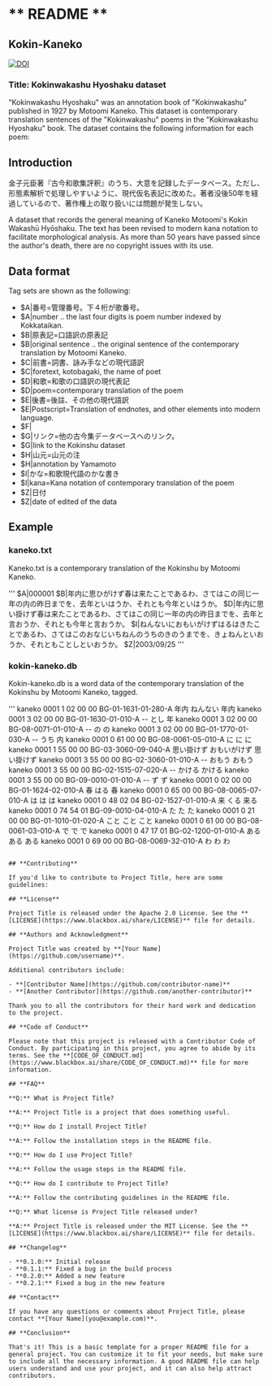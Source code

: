 # ** README **

## **Kokin-Kaneko**

[![DOI](https://zenodo.org/badge/868652787.svg)](https://zenodo.org/badge/latestdoi/868652787)

### Title: Kokinwakashu Hyoshaku dataset

"Kokinwakashu Hyoshaku" was an annotation book of "Kokinwakashu" published in 1927 by Motoomi Kaneko.
This dataset is contemporary translation sentences of the "Kokinwakashu" poems in the "Kokinwakashu Hyoshaku" book.
The dataset contains the following information for each poem:

## **Introduction**

金子元臣著『古今和歌集評釈』のうち、大意を記録したデータベース。ただし、形態素解析で処理しやすいように、現代仮名表記に改めた。著者没後50年を経過しているので、著作権上の取り扱いには問題が発生しない。

A dataset that records the general meaning of Kaneko Motoomi's Kokin Wakashū Hyōshaku.
The text has been revised to modern kana notation to facilitate morphological analysis.
As more than 50 years have passed since the author's death, there are no copyright issues with its use.

## **Data format**

Tag sets are shown as the following:

- $A|番号=管理番号。下４桁が歌番号。
- $A|number .. the last four digits is poem number indexed by Kokkataikan.
- $B|原表記=口語訳の原表記
- $B|original sentence .. the original sentence of the contemporary translation by Motoomi Kaneko.
- $C|前書=詞書、詠み手などの現代語訳
- $C|foretext, kotobagaki, the name of poet
- $D|和歌=和歌の口語訳の現代表記
- $D|poem=contemporary translation of the poem
- $E|後書=後註、その他の現代語訳
- $E|Postscript=Translation of endnotes, and other elements into modern language.
- $F|
- $G|リンク=他の古今集データベースへのリンク。
- $G|link to the Kokinshu dataset
- $H|山元=山元の注
- $H|annotation by Yamamoto
- $I|かな=和歌現代語のかな書き
- $I|kana=Kana notation of contemporary translation of the poem
- $Z|日付
- $Z|date of edited of the data

## **Example**

### kaneko.txt

<!-- kaneko.txt: 金子元臣による古今集の現代語訳 -->

Kaneko.txt is a contemporary translation of the Kokinshu by Motoomi Kaneko.

'''
$A|000001
$B|年内に思ひがけず春は来たことであるわ、さてはこの同じ一年の内の昨日までを、去年といはうか、それとも今年といはうか。
$D|年内に思い掛けず春は来たことであるわ、さてはこの同じ一年の内の昨日までを、去年と言おうか、それとも今年と言おうか。
$I|ねんないにおもいがけずはるはきたことであるわ、さてはこのおなじいちねんのうちのきのうまでを、きょねんといおうか、それともことしといおうか。
$Z|2003/09/25
'''

### kokin-kaneko.db

<!-- kokin-kaneko.db: 金子元臣による古今集の現代語訳を単語データに分割し、タグ付けを施したもの。 -->

Kokin-kaneko.db is a word data of the contemporary translation of the Kokinshu by Motoomi Kaneko, tagged.

'''
kaneko 0001 1 02 00 00 BG-01-1631-01-280-A 年内 ねんない 年内
kaneko 0001 3 02 00 00 BG-01-1630-01-010-A -- とし 年
kaneko 0001 3 02 00 00 BG-08-0071-01-010-A -- の の
kaneko 0001 3 02 00 00 BG-01-1770-01-030-A -- うち 内
kaneko 0001 0 61 00 00 BG-08-0061-05-010-A に に に
kaneko 0001 1 55 00 00 BG-03-3060-09-040-A 思い掛けず おもいがけず 思い掛けず
kaneko 0001 3 55 00 00 BG-02-3060-01-010-A -- おもう おもう
kaneko 0001 3 55 00 00 BG-02-1515-07-020-A -- かける かける
kaneko 0001 3 55 00 00 BG-09-0010-01-010-A -- ず ず
kaneko 0001 0 02 00 00 BG-01-1624-02-010-A 春 はる 春
kaneko 0001 0 65 00 00 BG-08-0065-07-010-A は は は
kaneko 0001 0 48 02 04 BG-02-1527-01-010-A 来 くる 来る
kaneko 0001 0 74 54 01 BG-09-0010-04-010-A た た た
kaneko 0001 0 21 00 00 BG-01-1010-01-020-A こと こと こと
kaneko 0001 0 61 00 00 BG-08-0061-03-010-A で で で
kaneko 0001 0 47 17 01 BG-02-1200-01-010-A ある ある ある
kaneko 0001 0 69 00 00 BG-08-0069-32-010-A わ わ わ

```

## **Contributing**

If you'd like to contribute to Project Title, here are some guidelines:

## **License**

Project Title is released under the Apache 2.0 License. See the **[LICENSE](https://www.blackbox.ai/share/LICENSE)** file for details.

## **Authors and Acknowledgment**

Project Title was created by **[Your Name](https://github.com/username)**.

Additional contributors include:

- **[Contributor Name](https://github.com/contributor-name)**
- **[Another Contributor](https://github.com/another-contributor)**

Thank you to all the contributors for their hard work and dedication to the project.

## **Code of Conduct**

Please note that this project is released with a Contributor Code of Conduct. By participating in this project, you agree to abide by its terms. See the **[CODE_OF_CONDUCT.md](https://www.blackbox.ai/share/CODE_OF_CONDUCT.md)** file for more information.

## **FAQ**

**Q:** What is Project Title?

**A:** Project Title is a project that does something useful.

**Q:** How do I install Project Title?

**A:** Follow the installation steps in the README file.

**Q:** How do I use Project Title?

**A:** Follow the usage steps in the README file.

**Q:** How do I contribute to Project Title?

**A:** Follow the contributing guidelines in the README file.

**Q:** What license is Project Title released under?

**A:** Project Title is released under the MIT License. See the **[LICENSE](https://www.blackbox.ai/share/LICENSE)** file for details.

## **Changelog**

- **0.1.0:** Initial release
- **0.1.1:** Fixed a bug in the build process
- **0.2.0:** Added a new feature
- **0.2.1:** Fixed a bug in the new feature

## **Contact**

If you have any questions or comments about Project Title, please contact **[Your Name](you@example.com)**.

## **Conclusion**

That's it! This is a basic template for a proper README file for a general project. You can customize it to fit your needs, but make sure to include all the necessary information. A good README file can help users understand and use your project, and it can also help attract contributors.
```
